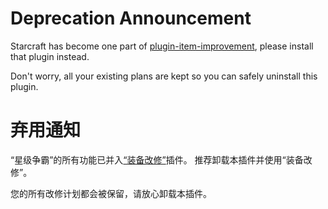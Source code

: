 # Deprecation Announcement

Starcraft has become one part of [plugin-item-improvement](https://github.com/poooi/plugin-item-improvement),
please install that plugin instead.

Don't worry, all your existing plans are kept so you can safely uninstall this plugin.

# 弃用通知

“星级争霸”的所有功能已并入[“装备改修”](https://github.com/poooi/plugin-item-improvement)插件。
推荐卸载本插件并使用“装备改修”。

您的所有改修计划都会被保留，请放心卸载本插件。
